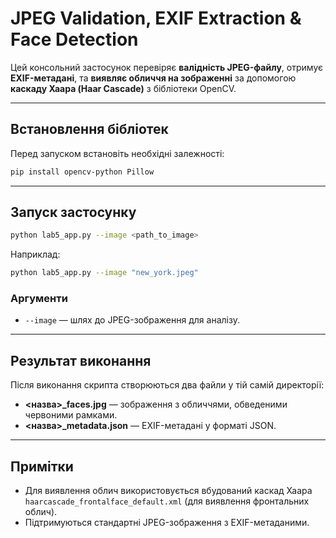 # JPEG Validation, EXIF Extraction & Face Detection

Цей консольний застосунок перевіряє **валідність JPEG-файлу**,
отримує **EXIF-метадані**,
та **виявляє обличчя на зображенні** за допомогою **каскаду Хаара (Haar Cascade)** з бібліотеки OpenCV.

---

## Встановлення бібліотек

Перед запуском встановіть необхідні залежності:

```bash
pip install opencv-python Pillow
```

---

## Запуск застосунку

```bash
python lab5_app.py --image <path_to_image>
```
Наприклад:

```bash
python lab5_app.py --image "new_york.jpeg"
```

### Аргументи

- `--image` — шлях до JPEG-зображення для аналізу.

---

## Результат виконання

Після виконання скрипта створюються два файли у тій самій директорії:

- **<назва>_faces.jpg** — зображення з обличчями, обведеними червоними рамками.
- **<назва>_metadata.json** — EXIF-метадані у форматі JSON.

---

## Примітки

- Для виявлення облич використовується вбудований каскад Хаара `haarcascade_frontalface_default.xml` (для виявлення фронтальних облич).
- Підтримуються стандартні JPEG-зображення з EXIF-метаданими.
